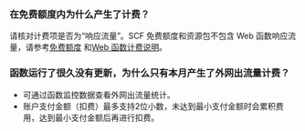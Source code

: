 ### 在免费额度内为什么产生了计费？

请核对计费项是否为“响应流量”。SCF 免费额度和资源包不包含 Web 函数响应流量，请参考[免费额度](https://cloud.tencent.com/document/product/583/12282) 和[Web 函数计费说明](https://cloud.tencent.com/document/product/583/66237)。

### 函数运行了很久没有更新，为什么只有本月产生了外网出流量计费？

- 可通过函数监控数据查看外网出流量统计。
- 账户支付金额（扣费）最多支持2位小数，未达到最小支付金额时会累积费用，达到最小支付金额后再进行扣费。


